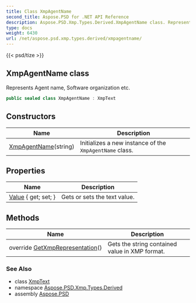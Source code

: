 ```yaml
---
title: Class XmpAgentName
second_title: Aspose.PSD for .NET API Reference
description: Aspose.PSD.Xmp.Types.Derived.XmpAgentName class. Represents Agent name Software organization etc
type: docs
weight: 6430
url: /net/aspose.psd.xmp.types.derived/xmpagentname/
---
```

{{< psd/tize >}}
## XmpAgentName class

Represents Agent name, Software organization etc.

```csharp
public sealed class XmpAgentName : XmpText
```

## Constructors

| Name | Description |
| --- | --- |
| [XmpAgentName](xmpagentname/)(string) | Initializes a new instance of the `XmpAgentName` class. |

## Properties

| Name | Description |
| --- | --- |
| [Value](../../aspose.psd.xmp.types.basic/xmptext/value/) { get; set; } | Gets or sets the text value. |

## Methods

| Name | Description |
| --- | --- |
| override [GetXmpRepresentation](../../aspose.psd.xmp.types.basic/xmptext/getxmprepresentation/)() | Gets the string contained value in XMP format. |

### See Also

* class [XmpText](../../aspose.psd.xmp.types.basic/xmptext/)
* namespace [Aspose.PSD.Xmp.Types.Derived](../../aspose.psd.xmp.types.derived/)
* assembly [Aspose.PSD](../../)


